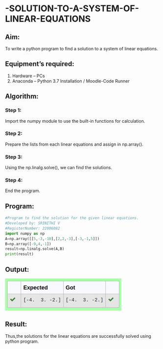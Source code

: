 # -SOLUTION-TO-A-SYSTEM-OF-LINEAR-EQUATIONS
## Aim:
To write a python program to find a solution to a system of linear equations.
## Equipment’s required:
1. 	Hardware – PCs
2. 	Anaconda – Python 3.7 Installation / Moodle-Code Runner
## Algorithm:

### Step 1: 
Import the numpy module to use the built-in functions for calculation.

### Step 2: 
Prepare the lists from each linear equations and assign in np.array().

### Step 3: 
Using the np.linalg.solve(), we can find the solutions.

### Step 4: 
End the program.

## Program:
```py
#Program to find the solution for the given linear equations.
#Developed by: SRINITHI V
#RegisterNumber: 22006082
import numpy as np
A=np.array([[5,-3,-10],[2,2,-3],[-3,-1,5]])
B=np.array([-9,4,-1])
result=np.linalg.solve(A,B)
print(result)
```
## Output:
![OUTPUT](/im1.png)

## Result: 
Thus,the solutions for the linear equations are successfully solved using python program.


